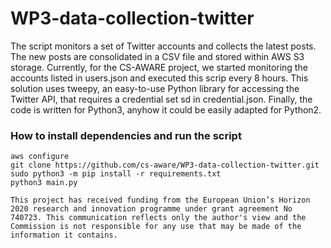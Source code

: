 ﻿# WP3-data-collection-twitter

The script monitors a set of Twitter accounts and collects the latest posts. The new posts are consolidated in a CSV file and stored within AWS S3 storage.
Currently, for the CS-AWARE project, we started monitoring the accounts listed in users.json and executed this scrip every 8 hours.
This solution uses tweepy, an easy-to-use Python library for accessing the Twitter API, that requires a credential set sd in credential.json.
Finally, the code is written for Python3, anyhow it could be easily adapted for Python2.

### How to install dependencies and run the script

```console
aws configure
git clone https://github.com/cs-aware/WP3-data-collection-twitter.git
sudo python3 -m pip install -r requirements.txt 
python3 main.py
```

`This project has received funding from the European Union’s Horizon 2020 research and innovation programme under grant agreement No 740723. This communication reflects only the author's view and the Commission is not responsible for any use that may be made of the information it contains.
`
